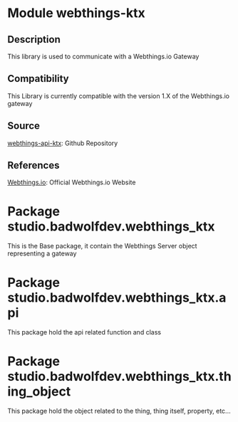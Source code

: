 # Module webthings-ktx

## Description
 This library is used to communicate with a Webthings.io Gateway

## Compatibility
 This Library is currently compatible with the version 1.X of the Webthings.io gateway

## Source

[webthings-api-ktx](https://github.com/Bad-Wolf-developpement/webthings-api-ktx): Github Repository

## References

[Webthings.io](https://webthings.io): Official Webthings.io Website
 
# Package studio.badwolfdev.webthings_ktx
 This is the Base package, it contain the Webthings Server object representing a gateway

# Package studio.badwolfdev.webthings_ktx.api
 This package hold the api related function and class
 
# Package studio.badwolfdev.webthings_ktx.thing_object
 This package hold the object related to the thing, thing itself, property, etc...
